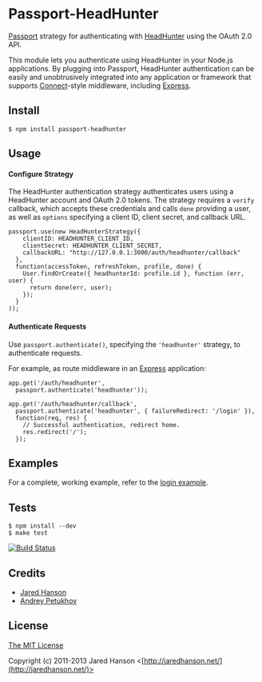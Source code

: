 # Passport-HeadHunter

[Passport](http://passportjs.org/) strategy for authenticating with [HeadHunter](https://github.com/hhru/api)
using the OAuth 2.0 API.

This module lets you authenticate using HeadHunter in your Node.js applications.
By plugging into Passport, HeadHunter authentication can be easily and
unobtrusively integrated into any application or framework that supports
[Connect](http://www.senchalabs.org/connect/)-style middleware, including
[Express](http://expressjs.com/).

## Install

    $ npm install passport-headhunter

## Usage

#### Configure Strategy

The HeadHunter authentication strategy authenticates users using a HeadHunter account
and OAuth 2.0 tokens.  The strategy requires a `verify` callback, which accepts
these credentials and calls `done` providing a user, as well as `options`
specifying a client ID, client secret, and callback URL.

    passport.use(new HeadHunterStrategy({
        clientID: HEADHUNTER_CLIENT_ID,
        clientSecret: HEADHUNTER_CLIENT_SECRET,
        callbackURL: "http://127.0.0.1:3000/auth/headhunter/callback"
      },
      function(accessToken, refreshToken, profile, done) {
        User.findOrCreate({ headhunterId: profile.id }, function (err, user) {
          return done(err, user);
        });
      }
    ));

#### Authenticate Requests

Use `passport.authenticate()`, specifying the `'headhunter'` strategy, to
authenticate requests.

For example, as route middleware in an [Express](http://expressjs.com/)
application:

    app.get('/auth/headhunter',
      passport.authenticate('headhunter'));

    app.get('/auth/headhunter/callback',
      passport.authenticate('headhunter', { failureRedirect: '/login' }),
      function(req, res) {
        // Successful authentication, redirect home.
        res.redirect('/');
      });

## Examples

For a complete, working example, refer to the [login example](https://github.com/getlot/passport-headhunter/tree/master/examples/login).

## Tests

    $ npm install --dev
    $ make test

[![Build Status](https://secure.travis-ci.org/getlot/passport-headhunter.png)](http://travis-ci.org/getlot/passport-headhunter)

## Credits

  - [Jared Hanson](http://github.com/jaredhanson)
  - [Andrey Petukhov](http://github.com/getlot)

## License

[The MIT License](http://opensource.org/licenses/MIT)

Copyright (c) 2011-2013 Jared Hanson <[http://jaredhanson.net/](http://jaredhanson.net/)>

